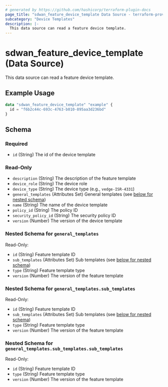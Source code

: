 ```yaml
---
# generated by https://github.com/hashicorp/terraform-plugin-docs
page_title: "sdwan_feature_device_template Data Source - terraform-provider-sdwan"
subcategory: "Device Templates"
description: |-
  This data source can read a feature device template.
---
```


# sdwan_feature_device_template (Data Source)

This data source can read a feature device template.

## Example Usage

```terraform
data "sdwan_feature_device_template" "example" {
  id = "f6b2c44c-693c-4763-b010-895aa3d236bd"
}
```

<!-- schema generated by tfplugindocs -->
## Schema

### Required

- `id` (String) The id of the device template

### Read-Only

- `description` (String) The description of the feature template
- `device_role` (String) The device role
- `device_type` (String) The device type (e.g., `vedge-ISR-4331`)
- `general_templates` (Attributes Set) General templates (see [below for nested schema](#nestedatt--general_templates))
- `name` (String) The name of the device template
- `policy_id` (String) The policy ID
- `security_policy_id` (String) The security policy ID
- `version` (Number) The version of the device template

<a id="nestedatt--general_templates"></a>
### Nested Schema for `general_templates`

Read-Only:

- `id` (String) Feature template ID
- `sub_templates` (Attributes Set) Sub templates (see [below for nested schema](#nestedatt--general_templates--sub_templates))
- `type` (String) Feature template type
- `version` (Number) The version of the feature template

<a id="nestedatt--general_templates--sub_templates"></a>
### Nested Schema for `general_templates.sub_templates`

Read-Only:

- `id` (String) Feature template ID
- `sub_templates` (Attributes Set) Sub templates (see [below for nested schema](#nestedatt--general_templates--sub_templates--sub_templates))
- `type` (String) Feature template type
- `version` (Number) The version of the feature template

<a id="nestedatt--general_templates--sub_templates--sub_templates"></a>
### Nested Schema for `general_templates.sub_templates.sub_templates`

Read-Only:

- `id` (String) Feature template ID
- `type` (String) Feature template type
- `version` (Number) The version of the feature template


